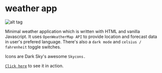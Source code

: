 # weather app
![alt tag](https://i.imgur.com/RWvd9M2.png "this is just a screenshot")

Minimal weather application which is written with HTML and vanilla Javascript. It uses `OpenWeatherMap API` to provide location and forecast data in user's prefered language. There's also a `dark mode` and `celsius / fahrenheit` toggle switches.

Icons are Dark Sky's awesome `Skycons.`

<a href="https://petrirh1.github.io/weather-app/" title="weather-app">`Click here`</a> to see it in action.
